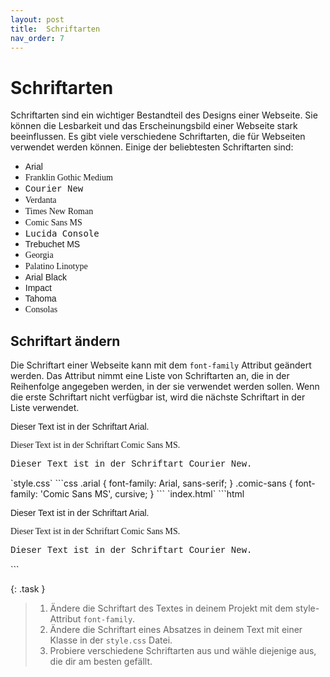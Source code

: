 ```yaml
---
layout: post
title:  Schriftarten
nav_order: 7
---
```


# Schriftarten

Schriftarten sind ein wichtiger Bestandteil des Designs einer Webseite. Sie können die Lesbarkeit und das Erscheinungsbild einer Webseite stark beeinflussen. Es gibt viele verschiedene Schriftarten, die für Webseiten verwendet werden können. Einige der beliebtesten Schriftarten sind:
- <span style="font-family: Arial">Arial</span>
- <span style="font-family: Franklin Gothic Medium">Franklin Gothic Medium</span>
- <span style="font-family: 'Courier New', Courier, monospace;">Courier New</span>
- <span style="font-family: 'Verdanta;">Verdanta</span>
- <span style="font-family: 'Times New Roman', Times, serif;">Times New Roman</span>
- <span style="font-family: 'Comic Sans MS', cursive;">Comic Sans MS</span>
- <span style="font-family: 'Lucida Console', Monaco, monospace;">Lucida Console</span>
- <span style="font-family: 'Trebuchet MS', Helvetica, sans-serif;">Trebuchet MS</span>
- <span style="font-family: 'Georgia', serif;">Georgia</span>
- <span style="font-family: 'Palatino Linotype', 'Book Antiqua', Palatino, serif;">Palatino Linotype</span>
- <span style="font-family: 'Arial Black', Gadget, sans-serif;">Arial Black</span>
- <span style="font-family: 'Impact', Charcoal, sans-serif;">Impact</span>
- <span style="font-family: 'Tahoma', Geneva, sans-serif;">Tahoma</span>
- <span style="font-family: 'Consolas">Consolas</span>



## Schriftart ändern

Die Schriftart einer Webseite kann mit dem `font-family` Attribut geändert werden. Das Attribut nimmt eine Liste von Schriftarten an, die in der Reihenfolge angegeben werden, in der sie verwendet werden sollen. Wenn die erste Schriftart nicht verfügbar ist, wird die nächste Schriftart in der Liste verwendet.

<div class="code-example">
<style>
.arial {
    font-family: Arial, sans-serif;
}
.comic-sans {
    font-family: 'Comic Sans MS', cursive;
}
</style>
<p class="arial">Dieser Text ist in der Schriftart Arial.</p>
<p class="comic-sans">Dieser Text ist in der Schriftart Comic Sans MS.</p>
<p style="font-family: 'Courier New', Courier, monospace;">Dieser Text ist in der Schriftart Courier New.</p>
</div>
`style.css`
```css
.arial {
    font-family: Arial, sans-serif;
}
.comic-sans {
    font-family: 'Comic Sans MS', cursive;
}
```
`index.html`
```html
<p class="arial">Dieser Text ist in der Schriftart Arial.</p>
<p class="comic-sans">Dieser Text ist in der Schriftart Comic Sans MS.</p>
<p style="font-family: 'Courier New', Courier, monospace;">Dieser Text ist in der Schriftart Courier New.</p>
```

{: .task }
> 1. Ändere die Schriftart des Textes in deinem Projekt mit dem style-Attribut `font-family`.
> 2. Ändere die Schriftart eines Absatzes in deinem Text mit einer Klasse in der `style.css` Datei.
> 3. Probiere verschiedene Schriftarten aus und wähle diejenige aus, die dir am besten gefällt.